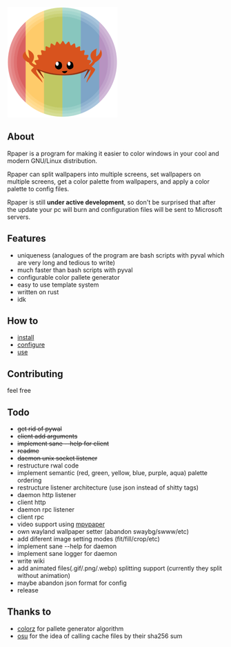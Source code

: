 ![rpaper logo](rpaper.png)

## About
Rpaper is a program for making it easier to color windows in your cool and modern GNU/Linux distribution.

Rpaper can split wallpapers into multiple screens, set wallpapers on multiple screens, get a color palette from wallpapers, and apply a color palette to config files.

Rpaper is still **under active development**, so don't be surprised that after the update your pc will burn and configuration files will be sent to Microsoft servers.
## Features
- uniqueness (analogues of the program are bash scripts with pyval which are very long and tedious to write)
- much faster than bash scripts with pyval
- configurable color pallete generator
- easy to use template system
- written on rust
- idk
## How to
- [install](https://github.com/Prepodobnuy/rpaper/blob/main/md/install.md)
- [configure](https://github.com/Prepodobnuy/rpaper/blob/main/md/configure.md)
- [use](https://github.com/Prepodobnuy/rpaper/blob/main/md/use.md)
## Contributing
feel free
## Todo
- ~~get rid of pywal~~
- ~~client add arguments~~
- ~~implement sane --help for client~~
- ~~readme~~
- ~~daemon unix socket listener~~
- restructure rwal code
- implement semantic (red, green, yellow, blue, purple, aqua) palette ordering
- restructure listener architecture (use json instead of shitty tags)
- daemon http listener
- client http
- daemon rpc listener
- client rpc
- video support using [mpvpaper](https://github.com/GhostNaN/mpvpaper)
- own wayland wallpaper setter (abandon swaybg/swww/etc)
- add diferent image setting modes (fit/fill/crop/etc)
- implement sane --help for daemon
- implement sane logger for daemon
- write wiki
- add animated files(.gif/.png/.webp) splitting support (currently they split without animation)
- maybe abandon json format for config
- release
## Thanks to
- [colorz](https://github.com/metakirby5/colorz) for pallete generator algorithm
- [osu](https://github.com/ppy/osu) for the idea of ​​calling cache files by their sha256 sum
